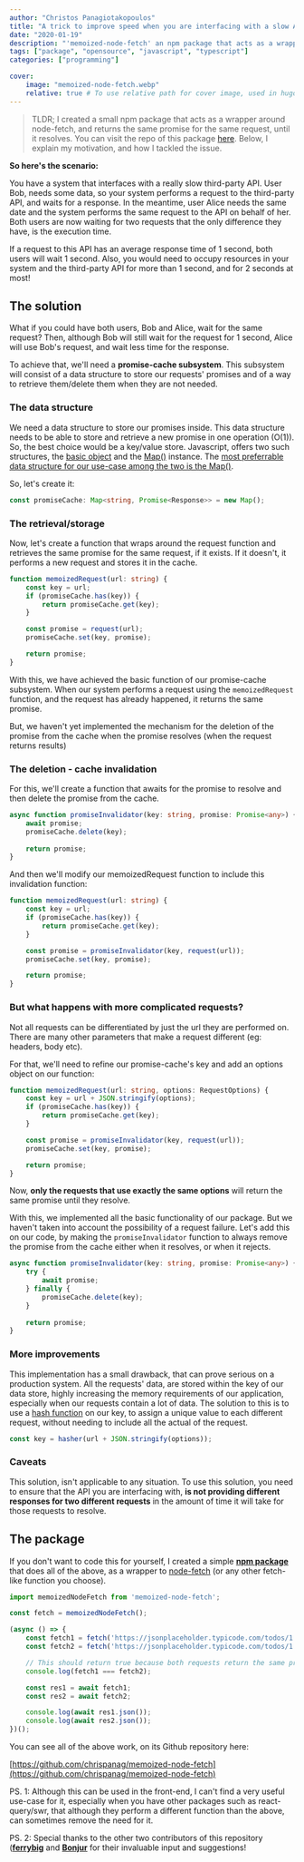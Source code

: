 ```yaml
---
author: "Christos Panagiotakopoulos"
title: "A trick to improve speed when you are interfacing with a slow API"
date: "2020-01-19"
description: "'memoized-node-fetch' an npm package that acts as a wrapper around node-fetch"
tags: ["package", "opensource", "javascript", "typescript"]
categories: ["programming"]

cover:
    image: "memoized-node-fetch.webp"
    relative: true # To use relative path for cover image, used in hugo Page-bundles
---
```


> TLDR; I created a small npm package that acts as a wrapper around node-fetch, and returns the same promise for the same request, until it resolves. You can visit the repo of this package [here](https://github.com/chrispanag/memoized-node-fetch). Below, I explain my motivation, and how I tackled the issue.

**So here's the scenario:**

You have a system that interfaces with a really slow third-party API. User Bob, needs some data, so your system performs a request to the third-party API, and waits for a response. In the meantime, user Alice needs the same date and the system performs the same request to the API on behalf of her. Both users are now waiting for two requests that the only difference they have, is the execution time.

If a request to this API has an average response time of 1 second, both users will wait 1 second. Also, you would need to occupy resources in your system and the third-party API for more than 1 second, and for 2 seconds at most!

## The solution

What if you could have both users, Bob and Alice, wait for the same request? Then, although Bob will still wait for the request for 1 second, Alice will use Bob's request, and wait less time for the response.

To achieve that, we'll need a **promise-cache subsystem**. This subsystem will consist of a data structure to store our requests' promises and of a way to retrieve them/delete them when they are not needed.

### The data structure

We need a data structure to store our promises inside. This data structure needs to be able to store and retrieve a new promise in one operation (O(1)). So, the best choice would be a key/value store. Javascript, offers two such structures, the [basic object](https://developer.mozilla.org/en-US/docs/Web/JavaScript/Reference/Global_Objects/Object) and the [Map()](https://developer.mozilla.org/en-US/docs/Web/JavaScript/Reference/Global_Objects/Map) instance. The [most preferrable data structure for our use-case among the two is the Map()](https://medium.com/front-end-weekly/es6-map-vs-object-what-and-when-b80621932373).

So, let's create it:

```typescript
const promiseCache: Map<string, Promise<Response>> = new Map();
```

### The retrieval/storage

Now, let's create a function that wraps around the request function and retrieves the same promise for the same request, if it exists. If it doesn't, it performs a new request and stores it in the cache.

```typescript
function memoizedRequest(url: string) {
    const key = url;
    if (promiseCache.has(key)) {
        return promiseCache.get(key);
    }

    const promise = request(url);
    promiseCache.set(key, promise);

    return promise;
}
```

With this, we have achieved the basic function of our promise-cache subsystem. When our system performs a request using the `memoizedRequest` function, and the request has already happened, it returns the same promise.

But, we haven't yet implemented the mechanism for the deletion of the promise from the cache when the promise resolves (when the request returns results)

### The deletion - cache invalidation

For this, we'll create a function that awaits for the promise to resolve and then delete the promise from the cache.

```typescript
async function promiseInvalidator(key: string, promise: Promise<any>) {
    await promise;
    promiseCache.delete(key);
    
    return promise;
}
```

And then we'll modify our memoizedRequest function to include this invalidation function:

```typescript
function memoizedRequest(url: string) {
    const key = url;
    if (promiseCache.has(key)) {
        return promiseCache.get(key);
    }

    const promise = promiseInvalidator(key, request(url));
    promiseCache.set(key, promise);

    return promise;
}
```

### But what happens with more complicated requests?

Not all requests can be differentiated by just the url they are performed on. There are many other parameters that make a request different (eg: headers, body etc).

For that, we'll need to refine our promise-cache's key and add an options object on our function:

```typescript
function memoizedRequest(url: string, options: RequestOptions) {
    const key = url + JSON.stringify(options);
    if (promiseCache.has(key)) {
        return promiseCache.get(key);
    }

    const promise = promiseInvalidator(key, request(url));
    promiseCache.set(key, promise);

    return promise;
}
```

Now, **only the requests that use exactly the same options** will return the same promise until they resolve.

With this, we implemented all the basic functionality of our package. But we haven't taken into account the possibility of a request failure. Let's add this on our code, by making the `promiseInvalidator` function to always remove the promise from the cache either when it resolves, or when it rejects.

```typescript
async function promiseInvalidator(key: string, promise: Promise<any>) {
    try {
        await promise;
    } finally {
        promiseCache.delete(key);
    }
    
    return promise;
}
```

### More improvements

This implementation has a small drawback, that can prove serious on a production system. All the requests' data, are stored within the key of our data store, highly increasing the memory requirements of our application, especially when our requests contain a lot of data. The solution to this is to use a [hash function](https://en.wikipedia.org/wiki/Hash_function) on our key, to assign a unique value to each different request, without needing to include all the actual of the request.

```typescript
const key = hasher(url + JSON.stringify(options));
```

### Caveats

This solution, isn't applicable to any situation. To use this solution, you need to ensure that the API you are interfacing with, **is not providing different responses for two different requests** in the amount of time it will take for those requests to resolve.

## The package

If you don't want to code this for yourself, I created a simple [**npm package**](https://www.npmjs.com/package/memoized-node-fetch) that does all of the above, as a wrapper to [node-fetch](https://www.npmjs.com/package/node-fetch) (or any other fetch-like function you choose).

```typescript
import memoizedNodeFetch from 'memoized-node-fetch';

const fetch = memoizedNodeFetch();

(async () => {
    const fetch1 = fetch('https://jsonplaceholder.typicode.com/todos/1');
    const fetch2 = fetch('https://jsonplaceholder.typicode.com/todos/1');

    // This should return true because both requests return the same promise.
    console.log(fetch1 === fetch2);

    const res1 = await fetch1;
    const res2 = await fetch2;

    console.log(await res1.json());
    console.log(await res2.json());
})();
```

You can see all of the above work, on its Github repository here:

[https://github.com/chrispanag/memoized-node-fetch](https://github.com/chrispanag/memoized-node-fetch)

PS. 1: Although this can be used in the front-end, I can't find a very useful use-case for it, especially when you have other packages such as react-query/swr, that although they perform a different function than the above, can sometimes remove the need for it.

PS. 2: Special thanks to the other two contributors of this repository ([**ferrybig**](https://github.com/ferrybig) and [**Bonjur**](https://github.com/Bonjur) for their invaluable input and suggestions!
